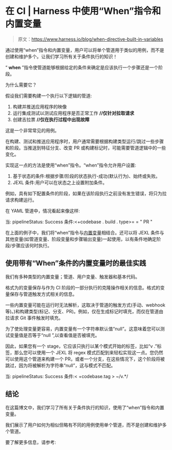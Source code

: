 # 在 CI | Harness 中使用“When”指令和内置变量

> 原文：<https://www.harness.io/blog/when-directive-built-in-variables>

通过使用“when”指令和内置变量，用户可以将单个管道用于类似的用例，而不是创建和维护多个。让我们学习所有关于条件执行的知识！

“ **when** ”指令使管道能够根据给定的条件来确定是应该执行一个步骤还是一个阶段。

为什么需要它？

假设我们需要构建一个执行以下逻辑的管道:

1.  构建并推送应用程序的映像
2.  运行集成测试以测试应用程序是否正常工作 **//仅针对拉取请求**
3.  创建吉拉票 **//仅在执行过程中出现故障**

这是一个非常常见的用例。

在构建、测试和推送应用程序时，用户通常需要根据构建类型运行/跳过一些步骤和阶段。当推送到特征分支、改变 PR 或构建标记时，可能需要管道逻辑中的一些变化。

实现这一点的方法是使用“when”指令。“when”指令允许用户设置:

1.  基于状态的条件:根据步骤/阶段的状态执行-成功(默认行为)、始终或失败。
2.  JEXL 条件:用户可以在状态之上设置附加条件。

例如，具有如下配置条件的阶段，如果在该阶段执行之前没有发生错误，将只为拉请求构建运行。

在 YAML 管道中，情况看起来像这样:

当:
pipelineStatus: Success
条件:<+codebase . build . type>= = " PR "

在上面的例子中，我们将“when”指令与[内置变量](https://ngdocs.harness.io/article/576gjpak61-built-in-cie-codebase-variables-reference)相结合。还可以将 JEXL 条件与其他变量(如管道变量、阶段变量和步骤输出变量)一起使用，以有条件地确定阶段/步骤应该何时执行。

## 使用带有“When”条件的内置变量时的最佳实践

我们有多种类型的内置变量；管道、用户变量、触发器和基本代码。

格式为的变量保存与作为 CI 阶段的一部分执行的克隆操作相关的信息。格式的变量保存与管道触发方式相关的信息。

一些内置变量可能在运行时无法解析，这取决于管道的触发方式(手动、webhook 等)。)和构建类型(标记、分支、PR)。例如，仅在生成标记时填充，而仅在管道由拉请求 Git 事件触发时填充。

为了使处理变量更容易，内置变量有一个字符串默认值“null”。这意味着您可以测试变量值是否等于“null ”,以查看值是否被填充。

因此，如果您有一个 stage，它应该只执行以某个模式开始的标签，比如“v .”标签，那么您可以使用一个 JEXL 将 regex 模式匹配到来轻松实现这一点。您仍然可以使用这个管道来构建一个 PR，或者一个分支，在这些情况下，这个阶段将被跳过，因为将被解析为字符串“null”，这与模式不匹配。

当:
pipelineStatus: Success
条件:< +codebase.tag > ~/v.*/

## 结论

在这篇博文中，我们学习了所有关于条件执行的知识，使用了“when”指令和内置变量。

我们展示了用户如何为相似但略有不同的用例使用单个管道，而不是创建和维护多个管道。

要了解更多信息，请参考: